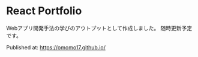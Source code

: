 # React Portfolio

Webアプリ開発手法の学びのアウトプットとして作成しました。
随時更新予定です。

Published at:
https://omomo17.github.io/